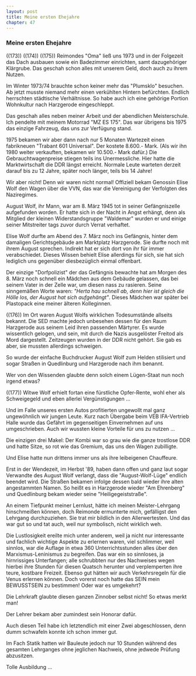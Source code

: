 ```yaml
---  
layout: post
title: Meine ersten Ehejahre
chapter: 47
---  
```


### Meine ersten Ehejahre

((173)) ((174)) ((175)) Reimondes "Oma" ließ uns 1973 und in der Folgezeit das
Dach ausbauen sowie ein Badezimmer einrichten, samt dazugehöriger Klärgrube.
Das geschah schon alles mit unserem Geld, doch auch zu ihrem Nutzen.

Im Winter 1973/74 brauchte schon keiner mehr das "Plumsklo" besuchen. Ab jetzt
musste niemand mehr einen verkühlten Hintern befürchten. Endlich herrschten
städtische Verhältnisse. So habe auch ich eine gehörige Portion Wohnkultur
nach Harzgerode eingeschleppt.

Das geschah alles neben meiner Arbeit und der abendlichen Meisterschule. Ich
pendelte mit meinem Motorrad "MZ ES 175". Das war übrigens bis 1975 das
einzige Fahrzeug, das uns zur Verfügung stand.

1975 bekamen wir aber dann nach nur 5 Monaten Wartezeit einen fabrikneuen
"Trabant 601 Universal". Der kostete 8.600.- Mark. (Als wir ihn 1980 weiter
verkauften, bekamen wir 10.500.- Mark dafür.) Die Gebrauchtwagenpreise stiegen
teils ins Unermessliche. Hier hatte die Marktwirtschaft die DDR längst
erreicht. Normale Leute warteten derzeit darauf bis zu 12 Jahre, später noch
länger, teils bis 14 Jahre!

Wir aber nicht! Denn wir waren nicht normal! Offiziell bekam Genossin Elise
Wolf den Wagen über die VVN, das war die Vereinigung der Verfolgten des
Naziregimes.

August Wolf, ihr Mann, war am 8. März 1945 tot in seiner Gefängniszelle
aufgefunden worden. Er hatte sich in der Nacht in Angst erhängt, denn als
Mitglied der kleinen Widerstandsgruppe "Waldemar" wurden er und einige seiner
Mitstreiter tags zuvor durch Verrat verhaftet.

Elise Wolf durfte am Abend des 7. März noch ins Gefängnis, hinter dem
damaligen Gerichtsgebäude am Marktplatz Harzgerode. Sie durfte noch mit ihrem
August sprechen. Indirekt hat er sich dort von ihr für immer verabschiedet.
Dieses Wissen behielt Elise allerdings für sich, sie hat sich lediglich uns
gegenüber diesbezüglich einmal offenbart.

Der einzige "Dorfpolizist" der das Gefängnis bewachte hat am Morgen des 8.
März noch schnell ein Mädchen aus dem Gebäude gelassen, das bei seinem Vater
in der Zelle war, um diesen nass zu rasieren. Seine sinngemäßen Worte waren:
_"Herta hau schnell ab, denn hier ist gleich die Hölle los, der August hat
sich aufgehängt"_. Dieses Mädchen war später bei Plastopack eine meiner
älteren Kolleginnen.

((176)) Im Ort waren August Wolfs wirklichen Todesumstände allseits bekannt.
Die SED machte jedoch unbesehen dessen für den Raum Harzgerode aus seinem Leid
ihren passenden Märtyrer. Es wurde wissentlich gelogen, und sein, mit durch
die Nazis ausgelöster Freitod als Mord dargestellt. Zeitzeugen wurden in der
DDR nicht gehört. Sie gab es aber, sie mussten allerdings schweigen.

So wurde der einfache Buchdrucker August Wolf zum Helden stilisiert und sogar
Straßen in Quedlinburg und Harzgerode nach ihm benannt.

Wer von den Wissenden glaubte denn solch einem Lügen-Staat nun noch irgend
etwas?

((177)) Witwe Wolf erhielt fortan eine fürstliche Opfer-Rente, wohl eher als
Schweigegeld und eben allerlei Vergünstigungen …

Und im Falle unseres ersten Autos profitierten ungewollt mal ganz ungewöhnlich
wir jungen Leute. Kurz nach Übergabe beim VEB IFA-Vertrieb Halle wurde das
Gefährt im gegenseitigen Einvernehmen auf uns umgeschrieben. Auch wir wussten
kleine Vorteile für uns zu nutzen …

Die einzigen drei Makel: Der Kombi war so grau wie die ganze trostlose DDR und
hatte Sitze, so rot wie das Gremium, das uns den Wagen zubilligte.

Und Elise hatte nun drittens immer uns als ihre leibeigenen Chauffeure.

Erst in der Wendezeit, im Herbst '89, haben dann offen und ganz laut sogar
Verwandte des August Wolf verlangt, dass die "August-Wolf-Lüge" endlich
beendet wird. Die Straßen bekamen infolge dessen bald wieder ihre alten
angestammten Namen. So heißt es in Harzgerode wieder "Am Ehrenberg" und
Quedlinburg bekam wieder seine "Heiligegeiststraße".

An einem Tiefpunkt meiner Lernlust, hätte ich meinen Meister-Lehrgang
hinschmeißen können, doch Reimonde ermunterte mich, gefälligst den Lehrgang
durchzuziehen. Sie trat mir bildlich in den Allerwertesten. Und das war gut so
und tat auch, weil nur symbolisch, nicht wirklich weh.

Die Lustlosigkeit ereilte mich unter anderem, weil ja nicht nur interessante
und fachlich wichtige Aspekte zu erlernen waren, viel schlimmer, weil sinnlos,
war die Auflage in etwa 360 Unterrichtsstunden alles über den
Marxismus-Leninismus zu begreifen. Das war ein so sinnloses, ja hirnrissiges
Unterfangen; alle schrubbten nur des Nachweises wegen hierbei ihre Stunden für
diesen Quatsch herunter und verplemperten ihre teure, kostbare Freizeit.
Ebenso gut hätten wir auch Verkehrsregeln für die Venus erlernen können. Doch
vorerst noch hatte das SEIN mein BEWUSSTSEIN zu bestimmen! Oder war es
umgekehrt?

Die Lehrkraft glaubte diesen ganzen Zinnober selbst nicht! So etwas merkt man!

Der Lehrer bekam aber zumindest sein Honorar dafür.

Auch diesen Teil habe ich letztendlich mit einer Zwei abgeschlossen, denn dumm
schwafeln konnte ich schon immer gut.

Im Fach Statik hatten wir Bauleute jedoch nur 10 Stunden während des gesamten
Lehrganges ohne jeglichen Nachweis, ohne jedwede Prüfung abzusitzen.

Tolle Ausbildung …

